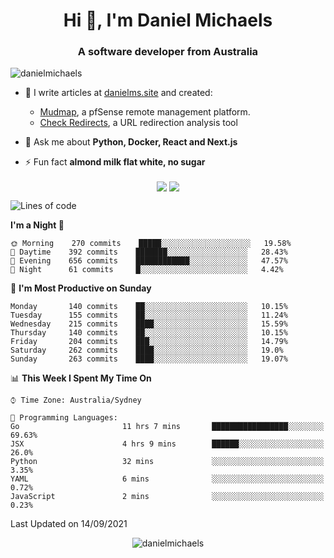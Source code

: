 <h1 align="center">Hi 👋, I'm Daniel Michaels</h1>
<h3 align="center">A software developer from Australia</h3>
<p align="left"> <img src="https://komarev.com/ghpvc/?username=danielmichaels" alt="danielmichaels" /> </p>

- 📝 I write articles at [danielms.site](https://danielms.site?ref=danielmichaels-github) and created:
    - [Mudmap](https://mudmap.io?ref=danielmichaels-github), a pfSense remote management platform.
    - [Check Redirects](https://www.check-redirects.com?ref=danielmichaels-github), a URL redirection analysis tool
- 💬 Ask me about **Python, Docker, React and Next.js**

- ⚡ Fun fact **almond milk flat white, no sugar**

<p align="center">
<a href="https://twitter.com/dansult" target="_blank"><img align="center" src="https://img.shields.io/badge/twitter-%231DA1F2.svg?&style=for-the-badge&logo=twitter&logoColor=white"></a>
<a href="https://linkedin.com/in/daniel-michaels" target="_blank"><img align="center" src="https://img.shields.io/badge/linkedin-%230077B5.svg?&style=for-the-badge&logo=linkedin&logoColor=white"></a>
</p>

<!--START_SECTION:waka-->
![Lines of code](https://img.shields.io/badge/From%20Hello%20World%20I%27ve%20Written-393720%20lines%20of%20code-blue)

**I'm a Night 🦉** 

```text
🌞 Morning    270 commits    █████░░░░░░░░░░░░░░░░░░░░   19.58% 
🌆 Daytime    392 commits    ███████░░░░░░░░░░░░░░░░░░   28.43% 
🌃 Evening    656 commits    ████████████░░░░░░░░░░░░░   47.57% 
🌙 Night      61 commits     █░░░░░░░░░░░░░░░░░░░░░░░░   4.42%

```
📅 **I'm Most Productive on Sunday** 

```text
Monday       140 commits    ██░░░░░░░░░░░░░░░░░░░░░░░   10.15% 
Tuesday      155 commits    ██░░░░░░░░░░░░░░░░░░░░░░░   11.24% 
Wednesday    215 commits    ████░░░░░░░░░░░░░░░░░░░░░   15.59% 
Thursday     140 commits    ██░░░░░░░░░░░░░░░░░░░░░░░   10.15% 
Friday       204 commits    ███░░░░░░░░░░░░░░░░░░░░░░   14.79% 
Saturday     262 commits    ████░░░░░░░░░░░░░░░░░░░░░   19.0% 
Sunday       263 commits    ████░░░░░░░░░░░░░░░░░░░░░   19.07%

```


📊 **This Week I Spent My Time On** 

```text
⌚︎ Time Zone: Australia/Sydney

💬 Programming Languages: 
Go                       11 hrs 7 mins       █████████████████░░░░░░░░   69.63% 
JSX                      4 hrs 9 mins        ██████░░░░░░░░░░░░░░░░░░░   26.0% 
Python                   32 mins             ░░░░░░░░░░░░░░░░░░░░░░░░░   3.35% 
YAML                     6 mins              ░░░░░░░░░░░░░░░░░░░░░░░░░   0.72% 
JavaScript               2 mins              ░░░░░░░░░░░░░░░░░░░░░░░░░   0.23%

```


 Last Updated on 14/09/2021
<!--END_SECTION:waka-->

<p align="center"> <img src="https://github-readme-stats.vercel.app/api?username=danielmichaels&show_icons=true" alt="danielmichaels" /> </p>

